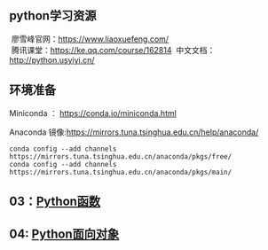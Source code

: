 ## python学习资源
  廖雪峰官网：https://www.liaoxuefeng.com/  <br/>
  腾讯课堂：https://ke.qq.com/course/162814
  中文文档：http://python.usyiyi.cn/

## 环境准备
Miniconda ： https://conda.io/miniconda.html  <br/>

Anaconda 镜像:https://mirrors.tuna.tsinghua.edu.cn/help/anaconda/
```base
conda config --add channels https://mirrors.tuna.tsinghua.edu.cn/anaconda/pkgs/free/
conda config --add channels https://mirrors.tuna.tsinghua.edu.cn/anaconda/pkgs/main/
```
## 03：[Python函数](./docs/function.md)

## 04: [Python面向对象](./docs/class.md)

